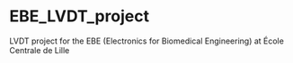 # EBE_LVDT_project
LVDT project for the EBE (Electronics for Biomedical Engineering) at École Centrale de Lille
